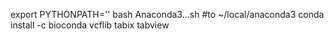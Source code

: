 export PYTHONPATH=''
bash Anaconda3...sh #to ~/local/anaconda3
conda install -c bioconda vcflib tabix tabview
